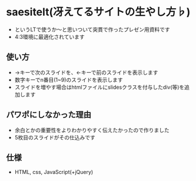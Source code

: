 # saesitelt(冴えてるサイトの生やし方♭)
* というLTで使うか～と思いついて突貫で作ったプレゼン用資料です
* 4:3環境に最適化されています

## 使い方
* →キーで次のスライドを、←キーで前のスライドを表示します
* 数字キーでn番目(1~9)のスライドを表示します
* スライドを増やす場合はhtmlファイルにslidesクラスを付与したdiv(等)を追加します

## パワポにしなかった理由
* 余白とかの重要性をよりわかりやすく伝えたかったので作りました
* 5枚目のスライドがその仕込みです

## 仕様
* HTML, css, JavaScript(+jQuery)

